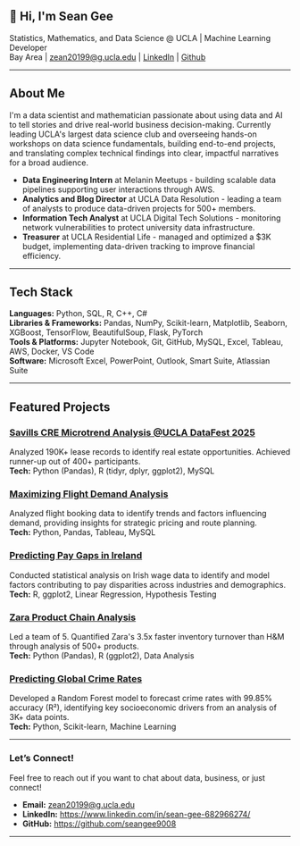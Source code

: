 ## 👋 Hi, I'm Sean Gee


Statistics, Mathematics, and Data Science @ UCLA | Machine Learning Developer  
Bay Area | zean20199@g.ucla.edu | [LinkedIn](https://linkedin.com/in/your-profile) | [Github](https://github.com/seangee9008)

---
## About Me

I'm a data scientist and mathematician passionate about using data and AI to tell stories and drive real-world business decision-making. Currently leading UCLA's largest data science club and overseeing hands-on workshops on data science fundamentals, building end-to-end projects, and translating complex technical findings into clear, impactful narratives for a broad audience.

- **Data Engineering Intern** at Melanin Meetups - building scalable data pipelines supporting user interactions through AWS.
- **Analytics and Blog Director** at UCLA Data Resolution - leading a team of analysts to produce data-driven projects for 500+ members.
- **Information Tech Analyst** at UCLA Digital Tech Solutions - monitoring network vulnerabilities to protect university data infrastructure.
- **Treasurer** at UCLA Residential Life - managed and optimized a $3K budget, implementing data-driven tracking to improve financial efficiency.
  
---




## Tech Stack

**Languages:** Python, SQL, R, C++, C#  
**Libraries & Frameworks:** Pandas, NumPy, Scikit-learn, Matplotlib, Seaborn, XGBoost, TensorFlow, BeautifulSoup, Flask, PyTorch  
**Tools & Platforms:** Jupyter Notebook, Git, GitHub, MySQL, Excel, Tableau, AWS, Docker, VS Code  
**Software:** Microsoft Excel, PowerPoint, Outlook, Smart Suite, Atlassian Suite  

---

## Featured Projects

### [Savills CRE Microtrend Analysis @UCLA DataFest 2025](https://docs.google.com/presentation/d/1eQw2tjlzy1hjpsLT9ezepBq0wA89gF3xqgoSy04nH5A/edit?slide=id.g277a62897eb_1_7#slide=id.g277a62897eb_1_7)
Analyzed 190K+ lease records to identify real estate opportunities. Achieved runner-up out of 400+ participants.  
**Tech:** Python (Pandas), R (tidyr, dplyr, ggplot2), MySQL  


### [Maximizing Flight Demand Analysis](https://github.com/seangee9008/Maximizing-Flight-Demand-Analysis)
Analyzed flight booking data to identify trends and factors influencing demand, providing insights for strategic pricing and route planning.  
**Tech:** Python, Pandas, Tableau, MySQL

### [Predicting Pay Gaps in Ireland](https://github.com/seangee9008/Predicting-Pay-Gaps-in-Ireland)
Conducted statistical analysis on Irish wage data to identify and model factors contributing to pay disparities across industries and demographics.  
**Tech:** R, ggplot2, Linear Regression, Hypothesis Testing

### [Zara Product Chain Analysis](https://ucladatares.medium.com/unveiling-zaras-secret-to-success-ee4077cf9f03)

Led a team of 5. Quantified Zara's 3.5x faster inventory turnover than H&M through analysis of 500+ products.  
**Tech:** Python (Pandas), R (ggplot2), Data Analysis  

### [Predicting Global Crime Rates](https://docs.google.com/presentation/d/1l056vMq4C4Qm-jyaPpurwClj7Xsqmiuv7Bjy9yg4r6g/edit)

Developed a Random Forest model to forecast crime rates with 99.85% accuracy (R²), identifying key socioeconomic drivers from an analysis of 3K+ data points.  
**Tech:** Python, Scikit-learn, Machine Learning  

---

### Let’s Connect!
Feel free to reach out if you want to chat about data, business, or just connect!

- **Email:** zean20199@g.ucla.edu
- **LinkedIn:** https://www.linkedin.com/in/sean-gee-682966274/  
- **GitHub:** https://github.com/seangee9008

---




















<!--
**seangee9008/seangee9008** is a ✨ _special_ ✨ repository because its `README.md` (this file) appears on your GitHub profile.

Here are some ideas to get you started:

- 🔭 I’m currently working on ...
- 🌱 I’m currently learning ...
- 👯 I’m looking to collaborate on ...
- 🤔 I’m looking for help with ...
- 💬 Ask me about ...
- 📫 How to reach me: ...
- 😄 Pronouns: ...
- ⚡ Fun fact: ...
-->
